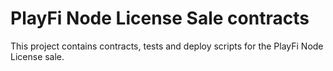 # PlayFi Node License Sale contracts

This project contains contracts, tests and deploy scripts for the PlayFi Node License sale.